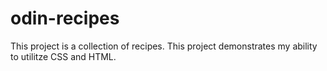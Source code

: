 # odin-recipes

This project is a collection of recipes. This project demonstrates my ability to utilitze CSS and HTML.